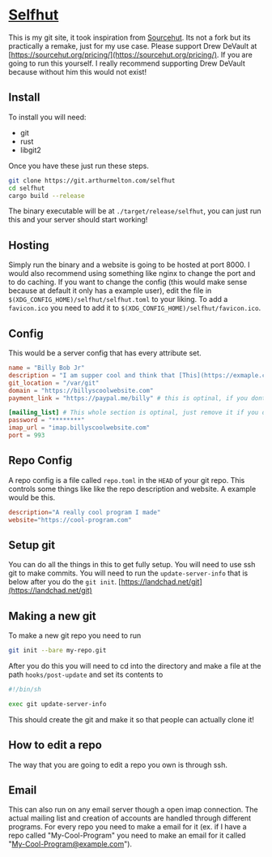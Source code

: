 # [Selfhut](https://git.arthurmelton.com)

This is my git site, it took inspiration from [Sourcehut](https://sourcehut.org/).
Its not a fork but its practically a remake, just for my use case. Please support
Drew DeVault at [https://sourcehut.org/pricing/](https://sourcehut.org/pricing/).
If you are going to run this yourself. I really recommend supporting Drew DeVault
because without him this would not exist!

## Install

To install you will need:

- git
- rust
- libgit2

Once you have these just run these steps.

```sh
git clone https://git.arthurmelton.com/selfhut
cd selfhut
cargo build --release
```

The binary executable will be at `./target/release/selfhut`, you can just run this
and your server should start working!

## Hosting

Simply run the binary and a website is going to be hosted at port 8000. I would
also recommend using something like nginx to change the port and to do caching. If 
you want to change the config (this would make sense because at default it only
has a example user), edit the file in `$(XDG_CONFIG_HOME)/selfhut/selfhut.toml`
to your liking. To add a `favicon.ico` you need to add it to 
`$(XDG_CONFIG_HOME)/selfhut/favicon.ico`. 

## Config

This would be a server config that has every attribute set.
```toml
name = "Billy Bob Jr"
description = "I am supper cool and think that [This](https://exmaple.com) is really cool!"
git_location = "/var/git"
domain = "https://billyscoolwebsite.com"
payment_link = "https://paypal.me/billy" # this is optinal, if you dont want to take donations then just remove the line dont set it to ""

[mailing_list] # This whole section is optinal, just remove it if you dont want email support
password = "********"
imap_url = "imap.billyscoolwebsite.com"
port = 993
```

## Repo Config

A repo config is a file called `repo.toml` in the `HEAD` of your git repo. This
controls some things like like the repo description and website. A example
would be this.
```toml
description="A really cool program I made"
website="https://cool-program.com"
```

## Setup git

You can do all the things in this to get fully setup. You will need to use ssh 
git to make commits. You will need to run the `update-server-info` that is below
after you do the `git init`. [https://landchad.net/git](https://landchad.net/git)

## Making a new git

To make a new git repo you need to run 
```sh
git init --bare my-repo.git
```
After you do this you will need to cd into the directory and make a file at the 
path `hooks/post-update` and set its contents to
```sh
#!/bin/sh

exec git update-server-info
```
This should create the git and make it so that people can actually clone it!

## How to edit a repo

The way that you are going to edit a repo you own is through ssh.

## Email

This can also run on any email server though a open imap connection. The actual
mailing list and creation of accounts are handled through different programs.
For every repo you need to make a email for it (ex. if I have a repo called
"My-Cool-Program" you need to make an email for it called 
"My-Cool-Program@example.com").
